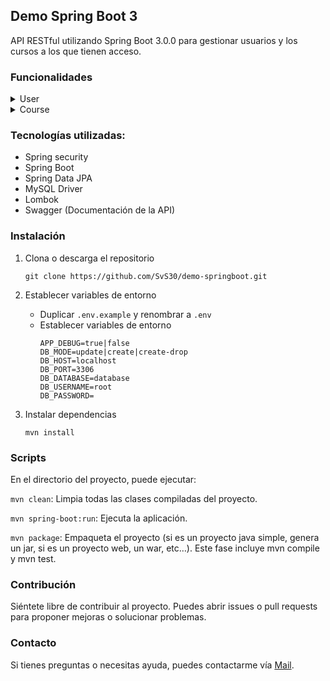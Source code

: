 ## Demo Spring Boot 3
API RESTful utilizando Spring Boot 3.0.0 para gestionar usuarios y los cursos a los que tienen acceso.

### Funcionalidades
<details>
    <summary>User</summary>
<br>
- Obtener todos los usuarios. <br>
- Obtener un usuario por su ID. <br>
- Crear un nuevo usuario. <br>
- Actualizar un usuario existente. <br>
- Eliminar un usuario. <br>
</details>

<details>
    <summary>Course</summary><br>
    - Obtener todos los cursos. <br>
    - Obtener un curso por su ID. <br>
    - Crear un nuevo curso. <br>
    - Actualizar un curso existente. <br>
    - Eliminar un curso. <br>
    - Obtener todos los cursos a los que tiene acceso un usuario específico. <br>
    - Asignar un curso a un usuario. <br>
    - Eliminar la asignación de un curso a un usuario. <br>
</details>

### Tecnologías utilizadas:
- Spring security
- Spring Boot
- Spring Data JPA
- MySQL Driver
- Lombok
- Swagger (Documentación de la API)

### Instalación
1. Clona o descarga el repositorio
    ```
    git clone https://github.com/SvS30/demo-springboot.git
    ```

2. Establecer variables de entorno
    - Duplicar `.env.example` y renombrar a `.env`
    - Establecer variables de entorno
        ```
        APP_DEBUG=true|false
        DB_MODE=update|create|create-drop
        DB_HOST=localhost
        DB_PORT=3306
        DB_DATABASE=database
        DB_USERNAME=root
        DB_PASSWORD=
        ```
3. Instalar dependencias
    ```
    mvn install
    ```
### Scripts
En el directorio del proyecto, puede ejecutar:

`mvn clean`: Limpia todas las clases compiladas del proyecto.

`mvn spring-boot:run`: Ejecuta la aplicación.

`mvn package`: Empaqueta el proyecto (si es un proyecto java simple, genera un jar, si es un proyecto web, un war, etc…). Este fase incluye mvn compile y mvn test.

### Contribución
Siéntete libre de contribuir al proyecto. Puedes abrir issues o pull requests para proponer mejoras o solucionar problemas.

### Contacto
Si tienes preguntas o necesitas ayuda, puedes contactarme vía [Mail](mailto:salimvzqz@gmail.com).
